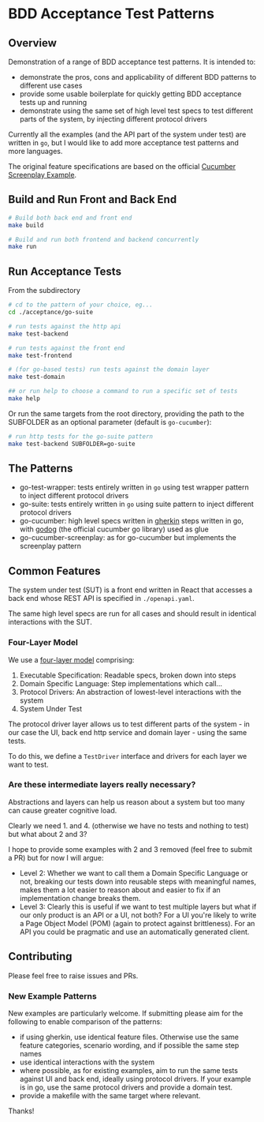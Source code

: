 # BDD Acceptance Test Patterns

## Overview

Demonstration of a range of BDD acceptance test patterns. It is intended to:
- demonstrate the pros, cons and applicability of different BDD patterns to different use cases
- provide some usable boilerplate for quickly getting BDD acceptance tests up and running
- demonstrate using the same set of high level test specs to test different parts of the system, by injecting different protocol drivers

Currently all the examples (and the API part of the system under test) are written in `go`, but I would like to add more acceptance test patterns and more languages.

The original feature specifications are based on the official [Cucumber Screenplay Example](https://github.com/cucumber-school/screenplay-example/tree/code).

## Build and Run Front and Back End
```sh
# Build both back end and front end
make build

# Build and run both frontend and backend concurrently
make run
```

## Run Acceptance Tests

From the subdirectory
```sh
# cd to the pattern of your choice, eg...
cd ./acceptance/go-suite

# run tests against the http api
make test-backend

# run tests against the front end
make test-frontend

# (for go-based tests) run tests against the domain layer
make test-domain

## or run help to choose a command to run a specific set of tests
make help
```

Or run the same targets from the root directory, providing the path to the SUBFOLDER as an optional parameter (default is `go-cucumber`):
```sh
# run http tests for the go-suite pattern
make test-backend SUBFOLDER=go-suite
```


## The Patterns
- go-test-wrapper: tests entirely written in `go` using test wrapper pattern to inject different protocol drivers
- go-suite: tests entirely written in `go` using suite pattern to inject different protocol drivers
- go-cucumber: high level specs written in [gherkin](https://cucumber.io/docs/gherkin/reference) steps written in go, with [godog](https://github.com/cucumber/godog/tree/main/_examples) (the official cucumber go library) used as glue
- go-cucumber-screenplay: as for go-cucumber but implements the screenplay pattern



## Common Features

The system under test (SUT) is a front end written in React that accesses a back end whose REST API is specified in `./openapi.yaml`.

The same high level specs are run for all cases and should result in identical interactions with the SUT.

### Four-Layer Model

We use a [four-layer model](https://continuous-delivery.co.uk/downloads/ATDD%20Guide%2026-03-21.pdf) comprising:
1. Executable Specification: Readable specs, broken down into steps
2. Domain Specific Language: Step implementations which call...
3. Protocol Drivers: An abstraction of lowest-level interactions with the system
4. System Under Test

The protocol driver layer allows us to test different parts of the system - in our case the UI, back end http service and domain layer - using the same tests.

To do this, we define a `TestDriver` interface and drivers for each layer we want to test. 


### Are these intermediate layers really necessary?

Abstractions and layers can help us reason about a system but too many can cause greater cognitive load.

Clearly we need 1. and 4. (otherwise we have no tests and nothing to test) but what about 2 and 3?

I hope to provide some examples with 2 and 3 removed (feel free to submit a PR) but for now I will argue:

- Level 2: Whether we want to call them a Domain Specific Language or not, breaking our tests down into reusable steps with meaningful names, makes them a lot easier to reason about and easier to fix if an implementation change breaks them.
- Level 3: Clearly this is useful if we want to test multiple layers but what if our only product is an API or a UI, not both? For a UI you're likely to write a Page Object Model (POM) (again to protect against brittleness). For an API you could be pragmatic and use an automatically generated client.


## Contributing

Please feel free to raise issues and PRs. 

### New Example Patterns

New examples are particularly welcome. If submitting please aim for the following to enable comparison of the patterns:

- if using gherkin, use identical feature files. Otherwise use the same feature categories, scenario wording, and if possible the same step names
- use identical interactions with the system
- where possible, as for existing examples, aim to run the same tests against UI and back end, ideally using protocol drivers. If your example is in go, use the same protocol drivers and provide a domain test. 
- provide a makefile with the same target where relevant. 

Thanks!


